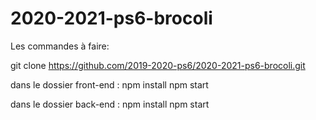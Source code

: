 # 2020-2021-ps6-brocoli

Les commandes à faire:

git clone https://github.com/2019-2020-ps6/2020-2021-ps6-brocoli.git

dans le dossier front-end : 
    npm install
    npm start

dans le dossier back-end : 
    npm install
    npm start
